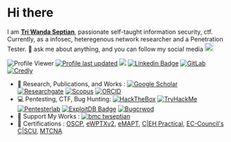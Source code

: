 # Hi there
I am [**Tri Wanda Septian**](https://twseptian.github.io/), passionate self-taught information security, ctf. Currently, as a infosec, heteregenous network researcher and a Penetration Tester. 💬 ask me about anything, and you can follow my social media <img src="https://emojis.slackmojis.com/emojis/images/1643515259/12806/meow_attention.png?1643515259" width="20px"><br>

![Profile Viewer](https://komarev.com/ghpvc/?username=twseptian)
[![Profile last updated](https://img.shields.io/github/last-commit/twseptian/twseptian/master?label=Last%20updated&style=flat)](https://github.com/twseptian/twseptian/commits)
<a href="https://twitter.com/twseptian_" ><img src="https://img.shields.io/twitter/follow/twseptian_.svg?style=social" /></a>
[![Linkedin Badge](https://img.shields.io/badge/-twseptian-blue?style=social&logo=Linkedin&logoColor=blue&link=https://www.linkedin.com/in/twseptian/)](https://www.linkedin.com/in/twseptian/)
[![GitLab](https://img.shields.io/badge/-gitlab-%23FCA121?logo=gitlab&color=gray&style=social)](https://gitlab.com/twseptian/)
[![Credly](https://img.shields.io/badge/-Credly-%23FF6B00?logo=credly&logoColor=white&style=flat)](https://www.credly.com/users/tri-wanda-septian/badges)
- 📖 Research, Publications, and Works : [![Google Scholar](https://img.shields.io/badge/googlescholar-%234285F4.svg?&style=flat&logo=google-scholar&logoColor=white)](https://scholar.google.com.tw/citations?user=XMuXhkAAAAAJ&hl=en)
[![Researchgate](https://img.shields.io/badge/researchgate-%2300CCBB.svg?&style=flat&logo=researchgate&logoColor=white)](https://www.researchgate.net/profile/Tri_Septian)
[![Scopus](https://img.shields.io/badge/scopus-%23E9711C.svg?&style=flat&logo=scopus&logoColor=white)](https://www.scopus.com/authid/detail.uri?authorId=57194205196)
[![ORCID](https://img.shields.io/badge/-ORCID-A6CE39?style=flat&logo=ORCID&logoColor=white)](https://orcid.org/0000-0001-7031-7343)
- 💻 Pentesting, CTF, Bug Hunting: [![HackTheBox](https://img.shields.io/badge/-HackTheBox-%239FEF00?style=flat&logo=hackthebox&logoColor=white)](https://app.hackthebox.com/profile/183432)
[![TryHackMe](https://img.shields.io/badge/-TryHackMe-%23212C42?style=flat&logo=tryhackme&logoColor=white)](https://tryhackme.com/p/twsterlab)
[![Pentesterlab](https://img.shields.io/badge/-pentesterlab-blue?logo=pentesterlab&color=blue&style=flat)](https://pentesterlab.com/profile/twsterlab)
[![ExploitDB Badge](https://img.shields.io/badge/-ExploitDB-red?style=flat&logo=kalilinux&logoColor=white&link=hhttps://www.exploit-db.com/?author=11552)](https://www.exploit-db.com/?author=11552)
[![Bugcrwod](https://img.shields.io/badge/bugcrowd-%23FE7A16.svg?logo=bugcrowd&color=white&style=flat)](https://bugcrowd.com/twseptian)
- 💸 Support My Works : [![bmc twseptian](https://img.shields.io/badge/support-@-ff69b4.svg?style=flat&color=white&logo=buy%20me%20a%20coffee)](https://www.buymeacoffee.com/twseptian)
- 🏅 Certifications : <a href="https://www.credly.com/badges/02bbb253-d62a-49c2-962f-2035b6f7f605">OSCP</a>, <a href="https://verified.elearnsecurity.com/certificates/464509fc-8005-4133-b5a4-efa012bac615">eWPTXv2</a>, <a href="https://verified.elearnsecurity.com/certificates/518040ae-52a3-43b4-a124-490d702d22dd">eMAPT</a>, <a href="https://aspen.eccouncil.org/VerifyBadge?type=certification&a=RjLpHlv94HwrHByLKZw02VkNYlg0sDNqTcb0UnyQ760=">C|EH Practical</a>, <a href="https://aspen.eccouncil.org/VerifyBadge?type=certification&a=PT/lBHpBqJmv25cmnUnNBgw+gbw9/7R5i+CSXG/NGXY=">EC-Council's C|SCU</a>, <a href="https://mikrotik.com/training/certificates/b51121c81a4786e8ce7">MTCNA</a>

